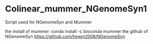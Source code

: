 # Colinear_mummer_NGenomeSyn1
Script used for NGenomeSyn and Mummer

the install of mummer: 
conda install -c bioconda mummer
the github of NGenomeSyn
https://github.com/hewm2008/NGenomeSyn
